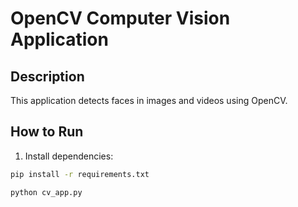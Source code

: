 # OpenCV Computer Vision Application

## Description
This application detects faces in images and videos using OpenCV.

## How to Run
1. Install dependencies:
```bash
pip install -r requirements.txt

python cv_app.py